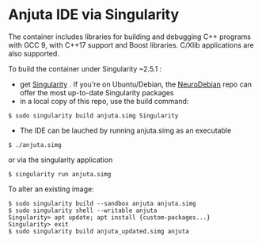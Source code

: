 # Anjuta IDE via Singularity

The container includes libraries for building and debugging  C++
programs with GCC 9, with C++17 support and Boost libraries. C/Xlib
applications are also supported.

To build the container under Singularity ~2.5.1 :

  - get [Singularity](http://sylabs.io) . If you're on Ubuntu/Debian,
   the [NeuroDebian](https://neuro.debian.net) repo can offer the
   most up-to-date Singularity packages
  - in a local copy of this repo, use the build command:
  ```
  $ sudo singularity build anjuta.simg Singularity
  ```
  - The IDE can be lauched by running anjuta.simg as an executable
  ```
  $ ./anjuta.simg
  ```
  or via the singularity application
  ```
  $ singularity run anjuta.simg
  ```

To alter an existing image:

```
$ sudo singularity build --sandbox anjuta anjuta.simg
$ sudo singularity shell --writable anjuta
Singularity> apt update; apt install {custom-packages...}
Singularity> exit
$ sudo singularity build anjuta_updated.simg anjuta
```
